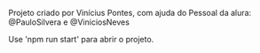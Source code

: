 Projeto criado por Vinícius Pontes, com ajuda do Pessoal da alura: @PauloSilvera e @ViniciosNeves

Use 'npm run start' para abrir o projeto.


